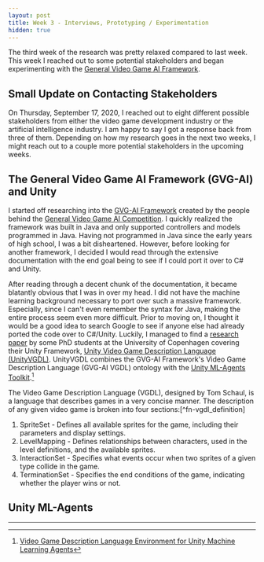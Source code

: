 ```yaml
---
layout: post
title: Week 3 - Interviews, Prototyping / Experimentation
hidden: true
---
```


The third week of the research was pretty relaxed compared to last week. This week I reached out to some potential stakeholders and began experimenting with the [General Video Game AI Framework](https://github.com/GAIGResearch/gvgai/wiki).

## Small Update on Contacting Stakeholders

On Thursday, September 17, 2020, I reached out to eight different possible stakeholders from either the video game development industry or the artificial intelligence industry. I am happy to say I got a response back from three of them. Depending on how my research goes in the next two weeks, I might reach out to a couple more potential stakeholders in the upcoming weeks.

## The General Video Game AI Framework (GVG-AI) and Unity

I started off researching into the [GVG-AI Framework](https://github.com/GAIGResearch/gvgai/wiki) created by the people behind the [General Video Game AI Competition](http://www.gvgai.net/). I quickly realized the framework was built in Java and only supported controllers and models programmed in Java. Having not programmed in Java since the early years of high school, I was a bit disheartened. However, before looking for another framework, I decided I would read through the extensive documentation with the end goal being to see if I could port it over to C# and Unity. 

After reading through a decent chunk of the documentation, it became blatantly obvious that I was in over my head. I did not have the machine learning background necessary to port over such a massive framework. Especially, since I can't even remember the syntax for Java, making the entire process seem even more difficult. Prior to moving on, I thought it would be a good idea to search Google to see if anyone else had already ported the code over to C#/Unity. Luckily, I managed to find a [research paper](https://ieee-cog.org/2019/papers/paper_209.pdf) by some PhD students at the University of Copenhagen covering their Unity Framework, [Unity Video Game Description Language (UnityVGDL)](https://github.com/pyjamads/UnityVGDL). UnityVGDL combines the GVG-AI Framework's Video Game Description Language (GVG-AI VGDL) ontology with the [Unity ML-Agents Toolkit](https://github.com/Unity-Technologies/ml-agents).[^fn-unityvgdl_paper]

The Video Game Description Language (VGDL), designed by Tom Schaul, is a language that describes games in a very concise manner. The description of any given video game is broken into four sections:[^fn-vgdl_definition]
1. SpriteSet - Defines all available sprites for the game, including their parameters and display settings.
2. LevelMapping - Defines relationships between characters, used in the level definitions, and the available sprites.
3. InteractionSet - Specifies what events occur when two sprites of a given type collide in the game.
4. TerminationSet - Specifies the end conditions of the game, indicating whether the player wins or not.




## Unity ML-Agents



-----

[^fn-unityvgdl_paper]: [Video Game Description Language Environment for Unity Machine Learning Agents](https://ieee-cog.org/2019/papers/paper_209.pdf)
[^fn-vgdl-definition]: [Video Game Design Language (VGDL) - GVG-AI Competition](http://www.gvgai.net/vgdl.php)
